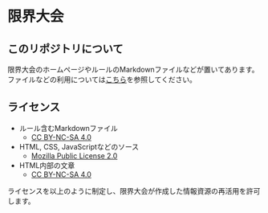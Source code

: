 # 限界大会

## このリポジトリについて

限界大会のホームページやルールのMarkdownファイルなどが置いてあります。      
ファイルなどの利用については[こちら]()を参照してください。

## ライセンス

- ルール含むMarkdownファイル
    - [CC BY-NC-SA 4.0](https://creativecommons.org/licenses/by-nc-sa/4.0/deed.ja)
- HTML, CSS, JavaScriptなどのソース
    - [Mozilla Public License 2.0](https://choosealicense.com/licenses/mpl-2.0/)
- HTML内部の文章
    - [CC BY-NC-SA 4.0](https://creativecommons.org/licenses/by-nc-sa/4.0/deed.ja)

ライセンスを以上のように制定し、限界大会が作成した情報資源の再活用を許可します。